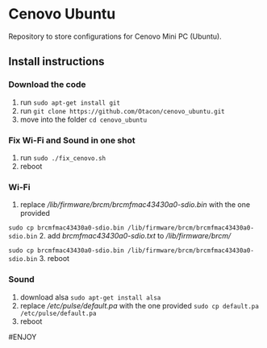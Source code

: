 # Cenovo Ubuntu
Repository to store configurations for Cenovo Mini PC (Ubuntu).

## Install instructions
### Download the code
1. run `sudo apt-get install git`
2. run `git clone https://github.com/Otacon/cenovo_ubuntu.git`
3. move into the folder `cd cenovo_ubuntu`

### Fix Wi-Fi and Sound in one shot
1. run `sudo ./fix_cenovo.sh`
2. reboot

### Wi-Fi
1. replace */lib/firmware/brcm/brcmfmac43430a0-sdio.bin* with the one provided

 ```sudo cp brcmfmac43430a0-sdio.bin /lib/firmware/brcm/brcmfmac43430a0-sdio.bin```
2. add *brcmfmac43430a0-sdio.txt* to */lib/firmware/brcm/*

```sudo cp brcmfmac43430a0-sdio.bin /lib/firmware/brcm/brcmfmac43430a0-sdio.bin```
3. reboot

### Sound
1. download alsa `sudo apt-get install alsa`
2. replace */etc/pulse/default.pa* with the one provided
```sudo cp default.pa /etc/pulse/default.pa```
3. reboot

#ENJOY